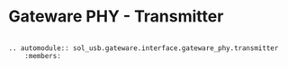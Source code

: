 # Gateware PHY - Transmitter

```{eval-rst}

.. automodule:: sol_usb.gateware.interface.gateware_phy.transmitter
	:members:

```
